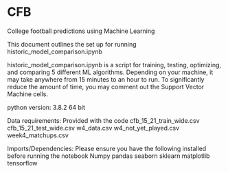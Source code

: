 # CFB
College football predictions using Machine Learning

This document outlines the set up for running historic_model_comparison.ipynb

historic_model_comparison.ipynb is a script for training, testing, optimizing, and comparing 5 different ML algorithms. Depending on your machine, it may take anywhere from 15 minutes to an hour to run. To significantly reduce the amount of time, you may comment out the Support Vector Machine cells.

python version: 3.8.2 64 bit

Data requirements: Provided with the code
cfb_15_21_train_wide.csv
cfb_15_21_test_wide.csv
w4_data.csv
w4_not_yet_played.csv
week4_matchups.csv

Imports/Dependencies: Please ensure you have the following installed before running the notebook
Numpy 
pandas
seaborn
sklearn
matplotlib
tensorflow
